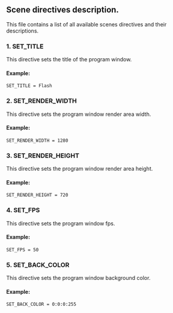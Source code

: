  ## Scene directives description.

 This file contains a list of all available scenes directives and their descriptions.

 ### 1. SET_TITLE

 This directive sets the title of the program window.

 #### Example:

    SET_TITLE = Flash

 ### 2. SET_RENDER_WIDTH

 This directive sets the program window render area width.

 #### Example:

    SET_RENDER_WIDTH = 1280

 ### 3. SET_RENDER_HEIGHT

 This directive sets the program window render area height.

 #### Example:

    SET_RENDER_HEIGHT = 720

 ### 4. SET_FPS

 This directive sets the program window fps.

 #### Example:

    SET_FPS = 50

 ### 5. SET_BACK_COLOR

 This directive sets the program window background color.

 #### Example:

    SET_BACK_COLOR = 0:0:0:255